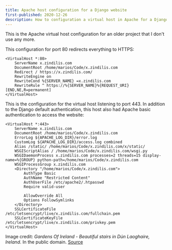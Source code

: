 ```yaml
---
title: Apache host configuration for a Django website
first-published: 2020-12-26
description: How to configuration a virtual host in Apache for a Django website
---
```


This is the Apache virtual host configuration for an older project that I don't use any more.

<!-- read more -->

This configuration for port 80 redirects everything to HTTPS:

```
<VirtualHost *:80>
    ServerName x.zindilis.com
    DocumentRoot /home/marios/Code/x.zindilis.com
    Redirect / https://x.zindilis.com/
    RewriteEngine on
    RewriteCond %{SERVER_NAME} =x.zindilis.com
    RewriteRule ^ https://%{SERVER_NAME}%{REQUEST_URI} [END,NE,R=permanent]
</VirtualHost>
```

This is the configuration for the virtual host listening to port 443. In addition to the Django default authentication,
this host also had Apache basic authentication to access the website:

```
<VirtualHost *:443>
    ServerName x.zindilis.com
    DocumentRoot /home/marios/Code/x.zindilis.com
    ErrorLog ${APACHE_LOG_DIR}/error.log
    CustomLog ${APACHE_LOG_DIR}/access.log combined
    Alias /static/ /home/marios/Code/x.zindilis.com/x/static/
    WSGIScriptAlias / /home/marios/Code/x.zindilis.com/wsgi.py
    WSGIDaemonProcess x.zindilis.com processes=2 threads=15 display-name=%{GROUP} python-path=/home/marios/Code/x.zindilis.com
    WSGIProcessGroup x.zindilis.com
    <Directory "/home/marios/Code/x.zindilis.com">
        AuthType Basic
        AuthName "Restricted Content"
        AuthUserFile /etc/apache2/.htpasswd
        Require valid-user

        AllowOverride All
        Options FollowSymlinks
    </Directory>
    SSLCertificateFile /etc/letsencrypt/live/x.zindilis.com/fullchain.pem
    SSLCertificateKeyFile /etc/letsencrypt/live/x.zindilis.com/privkey.pem
</VirtualHost>
```

Image credit: *Gardens Of Ireland - Beautiful stairs in Dún Laoghaire, Ireland*. In the public domain. 
[Source](https://www.publicdomainpictures.net/en/view-image.php?image=181320&picture=gardens-of-ireland)
